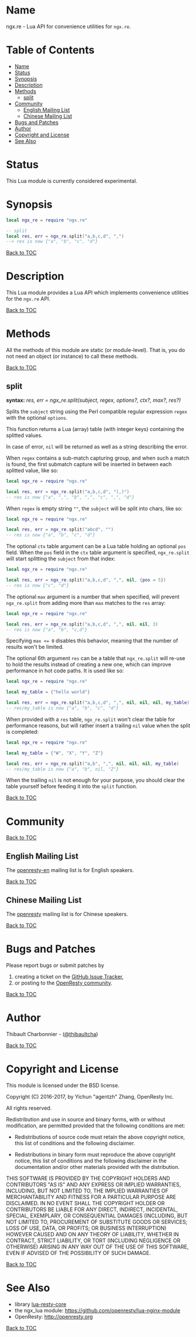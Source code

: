 Name
====

ngx.re - Lua API for convenience utilities for `ngx.re`.

Table of Contents
=================

* [Name](#name)
* [Status](#status)
* [Synopsis](#synopsis)
* [Description](#description)
* [Methods](#methods)
    * [split](#split)
* [Community](#community)
    * [English Mailing List](#english-mailing-list)
    * [Chinese Mailing List](#chinese-mailing-list)
* [Bugs and Patches](#bugs-and-patches)
* [Author](#author)
* [Copyright and License](#copyright-and-license)
* [See Also](#see-also)

Status
======

This Lua module is currently considered experimental.

Synopsis
========

```lua
local ngx_re = require "ngx.re"

-- split
local res, err = ngx_re.split("a,b,c,d", ",")
--> res is now {"a", "b", "c", "d"}
```

[Back to TOC](#table-of-contents)

Description
===========

This Lua module provides a Lua API which implements convenience utilities for
the `ngx.re` API.

[Back to TOC](#table-of-contents)

Methods
=======

All the methods of this module are static (or module-level). That is, you do
not need an object (or instance) to call these methods.

[Back to TOC](#table-of-contents)

split
-----
**syntax:** *res, err = ngx_re.split(subject, regex, options?, ctx?, max?, res?)*

Splits the `subject` string using the Perl compatible regular expression
`regex` with the optional `options`.

This function returns a Lua (array) table (with integer keys) containing the
splitted values.

In case of error, `nil` will be returned as well as a string describing the
error.

When `regex` contains a sub-match capturing group, and when such a match is
found, the first submatch capture will be inserted in between each splitted
value, like so:

```lua
local ngx_re = require "ngx.re"

local res, err = ngx_re.split("a,b,c,d", "(,)")
-- res is now {"a", ",", "b", ",", "c", ",", "d"}
```

When `regex` is empty string `""`, the `subject` will be split into chars,
like so:

```lua
local ngx_re = require "ngx.re"

local res, err = ngx_re.split("abcd", "")
-- res is now {"a", "b", "c", "d"}
```

The optional `ctx` table argument can be a Lua table holding an optional `pos`
field. When the `pos` field in the `ctx` table argument is specified,
`ngx_re.split` will start splitting the `subject` from that index:

```lua
local ngx_re = require "ngx.re"

local res, err = ngx_re.split("a,b,c,d", ",", nil, {pos = 5})
-- res is now {"c", "d"}
```

The optional `max` argument is a number that when specified, will prevent
`ngx_re.split` from adding more than `max` matches to the `res` array:

```lua
local ngx_re = require "ngx.re"

local res, err = ngx_re.split("a,b,c,d", ",", nil, nil, 3)
-- res is now {"a", "b", "c,d"}
```

Specifying `max <= 0` disables this behavior, meaning that the number of
results won't be limited.

The optional 6th argument `res` can be a table that `ngx_re.split` will re-use
to hold the results instead of creating a new one, which can improve
performance in hot code paths. It is used like so:

```lua
local ngx_re = require "ngx.re"

local my_table = {"hello world"}

local res, err = ngx_re.split("a,b,c,d", ",", nil, nil, nil, my_table)
-- res/my_table is now {"a", "b", "c", "d"}
```

When provided with a `res` table, `ngx_re.split` won't clear the table
for performance reasons, but will rather insert a trailing `nil` value
when the split is completed:

```lua
local ngx_re = require "ngx.re"

local my_table = {"W", "X", "Y", "Z"}

local res, err = ngx_re.split("a,b", ",", nil, nil, nil, my_table)
-- res/my_table is now {"a", "b", nil, "Z"}
```

When the trailing `nil` is not enough for your purpose, you should
clear the table yourself before feeding it into the `split` function.

[Back to TOC](#table-of-contents)

Community
=========

[Back to TOC](#table-of-contents)

English Mailing List
--------------------

The [openresty-en](https://groups.google.com/group/openresty-en) mailing list
is for English speakers.

[Back to TOC](#table-of-contents)

Chinese Mailing List
--------------------

The [openresty](https://groups.google.com/group/openresty) mailing list is for
Chinese speakers.

[Back to TOC](#table-of-contents)

Bugs and Patches
================

Please report bugs or submit patches by

1. creating a ticket on the [GitHub Issue Tracker](https://github.com/openresty/lua-resty-core/issues),
1. or posting to the [OpenResty community](#community).

[Back to TOC](#table-of-contents)

Author
======

Thibault Charbonnier - ([@thibaultcha](https://github.com/thibaultcha))

[Back to TOC](#table-of-contents)

Copyright and License
=====================

This module is licensed under the BSD license.

Copyright (C) 2016-2017, by Yichun "agentzh" Zhang, OpenResty Inc.

All rights reserved.

Redistribution and use in source and binary forms, with or without modification, are permitted provided that the following conditions are met:

* Redistributions of source code must retain the above copyright notice, this list of conditions and the following disclaimer.

* Redistributions in binary form must reproduce the above copyright notice, this list of conditions and the following disclaimer in the documentation and/or other materials provided with the distribution.

THIS SOFTWARE IS PROVIDED BY THE COPYRIGHT HOLDERS AND CONTRIBUTORS "AS IS" AND ANY EXPRESS OR IMPLIED WARRANTIES, INCLUDING, BUT NOT LIMITED TO, THE IMPLIED WARRANTIES OF MERCHANTABILITY AND FITNESS FOR A PARTICULAR PURPOSE ARE DISCLAIMED. IN NO EVENT SHALL THE COPYRIGHT HOLDER OR CONTRIBUTORS BE LIABLE FOR ANY DIRECT, INDIRECT, INCIDENTAL, SPECIAL, EXEMPLARY, OR CONSEQUENTIAL DAMAGES (INCLUDING, BUT NOT LIMITED TO, PROCUREMENT OF SUBSTITUTE GOODS OR SERVICES; LOSS OF USE, DATA, OR PROFITS; OR BUSINESS INTERRUPTION) HOWEVER CAUSED AND ON ANY THEORY OF LIABILITY, WHETHER IN CONTRACT, STRICT LIABILITY, OR TORT (INCLUDING NEGLIGENCE OR OTHERWISE) ARISING IN ANY WAY OUT OF THE USE OF THIS SOFTWARE, EVEN IF ADVISED OF THE POSSIBILITY OF SUCH DAMAGE.

[Back to TOC](#table-of-contents)

See Also
========
* library [lua-resty-core](https://github.com/openresty/lua-resty-core)
* the ngx_lua module: https://github.com/openresty/lua-nginx-module
* OpenResty: http://openresty.org

[Back to TOC](#table-of-contents)
